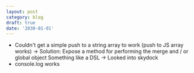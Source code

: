 ```yaml
---
layout: post
category: blog
draft: true
date: '2030-01-01'
---
```

* Couldn't get a simple push to a string array to work (push to JS array works)
  -> Solution: Expose a method for performing the merge and / or global object
               Something like a DSL
  -> Looked into skydock
* console.log works
